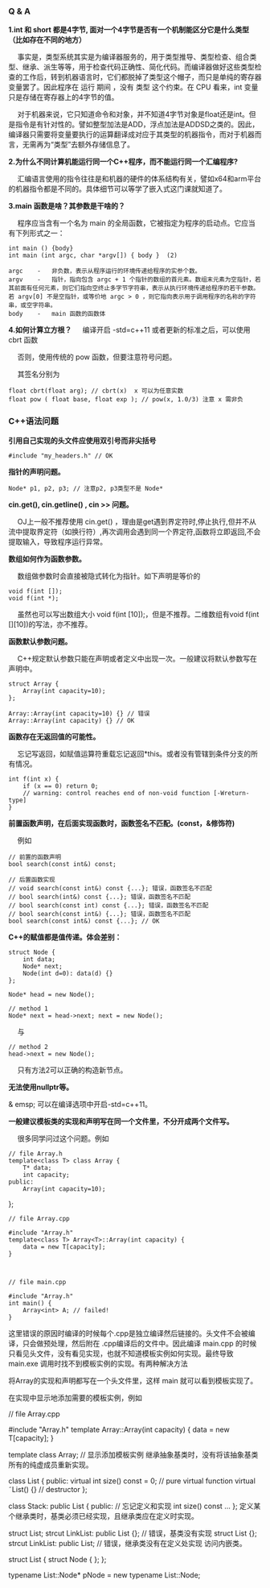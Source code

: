 ### Q & A

**1.int 和 short 都是4字节, 面对一个4字节是否有一个机制能区分它是什么类型（比如存在不同的地方）**

&emsp; 事实是，类型系统其实是为编译器服务的，用于类型推导、类型检查、组合类型、继承、派生等等，用于检查代码正确性、简化代码。而编译器做好这些类型检查的工作后，转到机器语言时，它们都脱掉了类型这个帽子，而只是单纯的寄存器变量罢了。因此程序在 运行 期间 ，没有 类型 这个约束。在 CPU 看来，int 变量只是存储在寄存器上的4字节的值。

&emsp; 对于机器来说，它只知道命令和对象，并不知道4字节对象是float还是int。但是指令是有针对性的。譬如整型加法是ADD，浮点加法是ADDSD之类的。因此，编译器只需要将变量要执行的运算翻译成对应于其类型的机器指令，而对于机器而言，无需再为“类型”去额外存储信息了。

**2.为什么不同计算机能运行同一个C++程序，而不能运行同一个汇编程序?**

&emsp; 汇编语言使用的指令往往是和机器的硬件的体系结构有关，譬如x64和arm平台的机器指令都是不同的。具体细节可以等学了嵌入式这门课就知道了。

**3.main 函数是啥？其参数是干啥的？**

&emsp; 程序应当含有一个名为 main 的全局函数，它被指定为程序的启动点。它应当有下列形式之一：

    int main () {body}
    int main (int argc, char *argv[]) { body }	(2)	

    argc	-	非负数，表示从程序运行的环境传递给程序的实参个数。
    argv	-	指针，指向包含 argc + 1 个指针的数组的首元素。数组末元素为空指针，若其前面有任何元素，则它们指向空终止多字节字符串，表示从执行环境传递给程序的若干参数。若 argv[0] 不是空指针，或等价地 argc > 0 ，则它指向表示用于调用程序的名称的字符串，或空字符串。
    body	-	main 函数的函数体

**4.如何计算立方根？**
&emsp; 编译开启 -std=c++11 或者更新的标准之后，可以使用 cbrt 函数

&emsp; 否则，使用传统的 pow 函数，但要注意符号问题。

&emsp; 其签名分别为

    float cbrt(float arg); // cbrt(x)  x 可以为任意实数
    float pow ( float base, float exp ); // pow(x, 1.0/3) 注意 x 需非负
    
    
### C++语法问题
**引用自己实现的头文件应使用双引号而非尖括号**

    #include "my_headers.h" // OK

**指针的声明问题。**

    Node* p1, p2, p3; // 注意p2, p3类型不是 Node*

**cin.get(), cin.getline() , cin >> 问题。**

&emsp; OJ上一般不推荐使用 cin.get() ，理由是get遇到界定符时,停止执行,但并不从流中提取界定符（如换行符）,再次调用会遇到同一个界定符,函数将立即返回,不会提取输入，导致程序运行异常。

**数组如何作为函数参数。**

&emsp; 数组做参数时会直接被隐式转化为指针。如下声明是等价的

    void f(int []);
    void f(int *);

&emsp; 虽然也可以写出数组大小 void f(int [10]);，但是不推荐。二维数组有void f(int [][10])的写法，亦不推荐。

**函数默认参数问题。**

&emsp; C++规定默认参数只能在声明或者定义中出现一次。一般建议将默认参数写在声明中。

    struct Array {
	    Array(int capacity=10);
    };

    Array::Array(int capacity=10) {} // 错误
    Array::Array(int capacity) {} // OK

**函数存在无返回值的可能性。**

&emsp; 忘记写返回，如赋值运算符重载忘记返回*this。或者没有管辖到条件分支的所有情况。

    int f(int x) {
	    if (x == 0) return 0;
        // warning: control reaches end of non-void function [-Wreturn-type]
    }

**前置函数声明，在后面实现函数时，函数签名不匹配。(const，&修饰符)**

&emsp; 例如

    // 前置的函数声明
    bool search(const int&) const;

    // 后置函数实现
    // void search(const int&) const {...}; 错误，函数签名不匹配
    // bool search(int&) const {...}; 错误，函数签名不匹配
    // bool search(const int) const {...}; 错误，函数签名不匹配
    // bool search(const int&) {...}; 错误，函数签名不匹配
    bool search(const int&) const {...}; // OK

**C++的赋值都是值传递。体会差别：**

    struct Node { 
        int data;
	    Node* next;
        Node(int d=0): data(d) {}
    };

    Node* head = new Node();

    // method 1
    Node* next = head->next; next = new Node(); 

&emsp; 与

    // method 2
    head->next = new Node();

&emsp; 只有方法2可以正确的构造新节点。

**无法使用nullptr等。**

& emsp; 可以在编译选项中开启-std=c++11。

**一般建议模板类的实现和声明写在同一个文件里，不分开成两个文件写。**

&emsp; 很多同学问过这个问题。例如

    // file Array.h
    template<class T> class Array {
	    T* data;
	    int capacity;
    public:
	    Array(int capacity=10);
};


    // file Array.cpp

    #include "Array.h"
    template<class T> Array<T>::Array(int capacity) {
	    data = new T[capacity];
    }
    


    // file main.cpp

    #include "Array.h"
    int main() {
	    Array<int> A; // failed!
    }

这里错误的原因时编译的时候每个.cpp是独立编译然后链接的。头文件不会被编译，只会做预处理，然后附在 .cpp编译后的文件中。因此编译 main.cpp 的时候只看见头文件，没有看见实现，也就不知道模板实例如何实现。最终导致 main.exe 调用时找不到模板实例的实现。有两种解决方法

将Array的实现和声明都写在一个头文件里，这样 main 就可以看到模板实现了。

在实现中显示地添加需要的模板实例，例如

// file Array.cpp

#include "Array.h"
template<class T> Array<T>::Array(int capacity) {
	data = new T[capacity];
}

template class Array<int>; // 显示添加模板实例
继承抽象基类时，没有将该抽象基类所有的纯虚成员重新实现。

class List {
public:
    virtual int size() const = 0; // pure virtual function 
    virtual ˜List() {} // destructor 
};

class Stack: public List {
public:
    // 忘记定义和实现 int size() const ...
};
定义某个继承类时，基类必须已经实现，且继承类应在定义时实现。

struct List; 
strcut LinkList: public List {}; // 错误，基类没有实现
struct List {}; 
strcut LinkList: public List; // 错误，继承类没有在定义处实现
访问内嵌类。

struct List {
    struct Node { };
};

typename List::Node* pNode = new typename List::Node;







